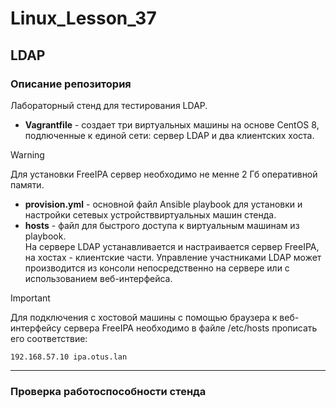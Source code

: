 # Linux_Lesson_37
## LDAP
### Описание репозитория
Лабораторный стенд для тестирования LDAP.

- **Vagrantfile** - создает три виртуальных машины на основе CentOS 8, подлюченные к единой сети: сервер LDAP и два клиентских хоста.  
> [!WARNING]
> Для установки FreeIPA сервер необходимо не менне 2 Гб оперативной памяти.  
- **provision.yml** - основной файл Ansible playbook для установки и настройки сетевых устройстввиртуальных машин стенда.  
- **hosts** - файл для быстрого доступа к виртуальным машинам из playbook.  
На сервере LDAP устанавливается и настраивается сервер FreeIPA, на хостах - клиентские части. Управление участниками LDAP может производится из консоли непосредственно на сервере или с использованием веб-интерфейса.
> [!IMPORTANT]
> Для подключения с хостовой машины с помощью браузера к веб-интерфейсу сервера FreeIPA необходимо в файле /etc/hosts прописать его соответствие:
> 
    192.168.57.10 ipa.otus.lan

---

### Проверка работоспособности стенда
